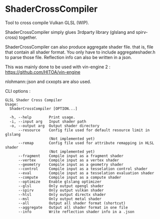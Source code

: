 # ShaderCrossCompiler

Tool to cross compile Vulkan GLSL (WIP).

ShaderCrossCompiler simply glues 3rdparty library (glslang and spirv-cross) together.

ShaderCrossCompiler can also produce aggregate shader file. that is, file that contain all
shader format. You only have to include aggregateshader.h to parse those file. Reflection info
can also be written in a json.

This was mainly done to be used with vin-engine 2 : https://github.com/HITOA/vin-engine 

nlohmann::json and cxxopts are also used.

CLI options : 

```
GLSL Shader Cross Compiler
Usage:
  ShaderCrossCompiler [OPTION...]

  -h, --help        Print usage.
  -i, --input arg   Input shader path
  -o, --output arg  Output shader directory
      --resource    Config file used for default resource limit in glslang 
                    (Not implemented yet)
      --remap       Config file used for attribute remapping in HLSL shader 
                    (Not implemented yet)
      --fragment    Compile input as a fragment shader
      --vertex      Compile input as a vertex shader
      --geometry    Compile input as a geometry shader
      --control     Compile input as a tesselation control shader
      --eval        Compile input as a tesselation evaluation shader
      --compute     Compile input as a compute shader
      --optimize    Enable glslang optimizer
      --glsl        Only output opengl shader
      --spirv       Only output vulkan shader
      --hlsl        Only output directx shader
      --msl         Only output metal shader
      --all         Output all shader format (shortcut)
      --aggregate   Output all shader format in one file
      --info        Write reflection shader info in a .json

```